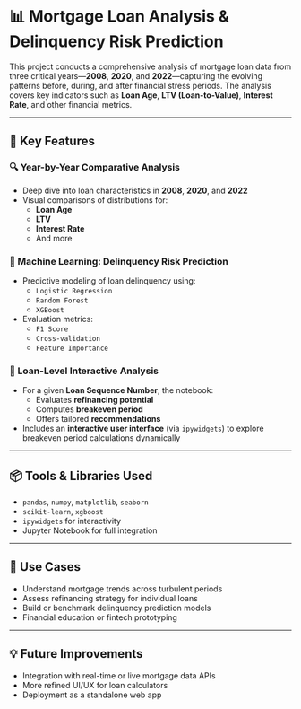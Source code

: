 # 📊 Mortgage Loan Analysis & Delinquency Risk Prediction

This project conducts a comprehensive analysis of mortgage loan data from three critical years—**2008**, **2020**, and **2022**—capturing the evolving patterns before, during, and after financial stress periods. The analysis covers key indicators such as **Loan Age**, **LTV (Loan-to-Value)**, **Interest Rate**, and other financial metrics.

---

## 📌 Key Features

### 🔍 Year-by-Year Comparative Analysis
- Deep dive into loan characteristics in **2008**, **2020**, and **2022**
- Visual comparisons of distributions for:
  - **Loan Age**
  - **LTV**
  - **Interest Rate**
  - And more

### 🧠 Machine Learning: Delinquency Risk Prediction
- Predictive modeling of loan delinquency using:
  - `Logistic Regression`
  - `Random Forest`
  - `XGBoost`
- Evaluation metrics:
  - `F1 Score`
  - `Cross-validation`
  - `Feature Importance`

### 🧮 Loan-Level Interactive Analysis
- For a given **Loan Sequence Number**, the notebook:
  - Evaluates **refinancing potential**
  - Computes **breakeven period**
  - Offers tailored **recommendations**
- Includes an **interactive user interface** (via `ipywidgets`) to explore breakeven period calculations dynamically

---

## 📦 Tools & Libraries Used
- `pandas`, `numpy`, `matplotlib`, `seaborn`
- `scikit-learn`, `xgboost`
- `ipywidgets` for interactivity
- Jupyter Notebook for full integration

---

## 🧠 Use Cases
- Understand mortgage trends across turbulent periods
- Assess refinancing strategy for individual loans
- Build or benchmark delinquency prediction models
- Financial education or fintech prototyping

---

## 💡 Future Improvements
- Integration with real-time or live mortgage data APIs
- More refined UI/UX for loan calculators
- Deployment as a standalone web app